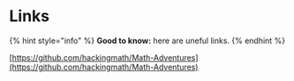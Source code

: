 # Links

{% hint style="info" %}
**Good to know:** here are uneful links.
{% endhint %}

[https://github.com/hackingmath/Math-Adventures](https://github.com/hackingmath/Math-Adventures)
